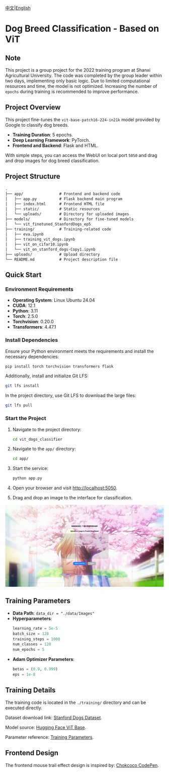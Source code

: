 [中文](README_zh.md)|[English](README.md)

# Dog Breed Classification - Based on ViT

## Note

This project is a group project for the 2022 training program at Shanxi Agricultural University. The code was completed by the group leader within two days, implementing only basic logic. Due to limited computational resources and time, the model is not optimized. Increasing the number of `epochs` during training is recommended to improve performance.

## Project Overview

This project fine-tunes the `vit-base-patch16-224-in21k` model provided by Google to classify dog breeds.
- **Training Duration**: 5 epochs.
- **Deep Learning Framework**: PyTorch.
- **Frontend and Backend**: Flask and HTML.

With simple steps, you can access the WebUI on local port `5050` and drag and drop images for dog breed classification.

## Project Structure

```
.
├── app/                # Frontend and backend code
│   ├── app.py          # Flask backend main program
│   ├── index.html      # Frontend HTML file
│   ├── static/         # Static resources
│   └── uploads/        # Directory for uploaded images
├── models/             # Directory for fine-tuned models
│   └── vit_finetuned_StanfordDogs_ep5
├── training/           # Training-related code
│   ├── eva.ipynb
│   ├── training_vit_dogs.ipynb
│   ├── vit_on_cifar10.ipynb
│   └── vit_on_stanford_dogs-Copy1.ipynb
├── uploads/            # Upload directory
└── README.md           # Project description file
```

## Quick Start

### Environment Requirements
- **Operating System**: Linux Ubuntu 24.04
- **CUDA**: 12.1
- **Python**: 3.11
- **Torch**: 2.5.0
- **Torchvision**: 0.20.0
- **Transformers**: 4.47.1

### Install Dependencies
Ensure your Python environment meets the requirements and install the necessary dependencies:

```bash
pip install torch torchvision transformers flask
```

Additionally, install and initialize Git LFS:

```bash
git lfs install
```

In the project directory, use Git LFS to download the large files:

```bash
git lfs pull
```

### Start the Project

1. Navigate to the project directory:
   ```bash
   cd vit_dogs_classifier
   ```

2. Navigate to the `app/` directory:
   ```bash
   cd app/
   ```

3. Start the service:
   ```bash
   python app.py
   ```

4. Open your browser and visit [http://localhost:5050](http://localhost:5050).

5. Drag and drop an image to the interface for classification.

![WebUI Interface](./imgs/webui.jpg)

## Training Parameters

- **Data Path**: `data_dir = "./data/Images"`
- **Hyperparameters**:
  ```python
  learning_rate = 5e-5
  batch_size = 128
  training_steps = 1000
  num_classes = 120
  num_epochs = 5
  ```
- **Adam Optimizer Parameters**:
  ```python
  betas = (0.9, 0.999)
  eps = 1e-8
  ```

## Training Details

The training code is located in the `./training/` directory and can be executed directly.

Dataset download link: [Stanford Dogs Dataset](http://vision.stanford.edu/aditya86/ImageNetDogs/).

Model source: [Hugging Face ViT Base](https://huggingface.co/google/vit-base-patch16-224-in21k).

Parameter reference: [Training Parameters](https://huggingface.co/amaye15/google-vit-base-patch16-224-batch64-lr0.005-standford-dogs).

## Frontend Design

The frontend mouse trail effect design is inspired by: [Chokcoco CodePen](https://codepen.io/Chokcoco/pen/XgvjQM).

